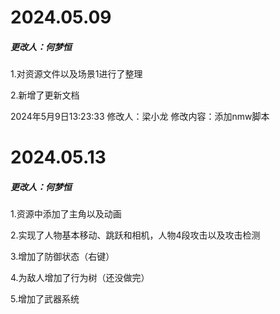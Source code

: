 

# **2024.05.09**

##### 更改人：何梦恒

1.对资源文件以及场景1进行了整理

2.新增了更新文档



2024年5月9日13:23:33
修改人：梁小龙
修改内容：添加nmw脚本

# **2024.05.13**

##### 更改人：何梦恒

1.资源中添加了主角以及动画

2.实现了人物基本移动、跳跃和相机，人物4段攻击以及攻击检测

3.增加了防御状态（右键）

4.为敌人增加了行为树（还没做完）

5.增加了武器系统